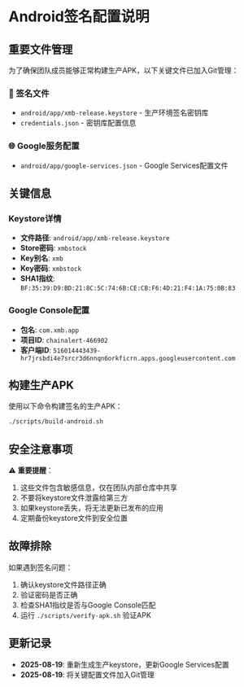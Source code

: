 # Android签名配置说明

## 重要文件管理

为了确保团队成员能够正常构建生产APK，以下关键文件已加入Git管理：

### 🔑 签名文件
- `android/app/xmb-release.keystore` - 生产环境签名密钥库
- `credentials.json` - 密钥库配置信息

### 🌐 Google服务配置
- `android/app/google-services.json` - Google Services配置文件

## 关键信息

### Keystore详情
- **文件路径**: `android/app/xmb-release.keystore`
- **Store密码**: `xmbstock`
- **Key别名**: `xmb`
- **Key密码**: `xmbstock`
- **SHA1指纹**: `BF:35:39:D9:BD:21:8C:5C:74:6B:CE:CB:F6:4D:21:F4:1A:75:0B:83`

### Google Console配置
- **包名**: `com.xmb.app`
- **项目ID**: `chainalert-466902`
- **客户端ID**: `516014443439-hr7jrsbdi4e7srcr3d6nnqn6orkficrn.apps.googleusercontent.com`

## 构建生产APK

使用以下命令构建签名的生产APK：

```bash
./scripts/build-android.sh
```

## 安全注意事项

⚠️ **重要提醒**：
1. 这些文件包含敏感信息，仅在团队内部仓库中共享
2. 不要将keystore文件泄露给第三方
3. 如果keystore丢失，将无法更新已发布的应用
4. 定期备份keystore文件到安全位置

## 故障排除

如果遇到签名问题：
1. 确认keystore文件路径正确
2. 验证密码是否正确
3. 检查SHA1指纹是否与Google Console匹配
4. 运行 `./scripts/verify-apk.sh` 验证APK

## 更新记录

- **2025-08-19**: 重新生成生产keystore，更新Google Services配置
- **2025-08-19**: 将关键配置文件加入Git管理
